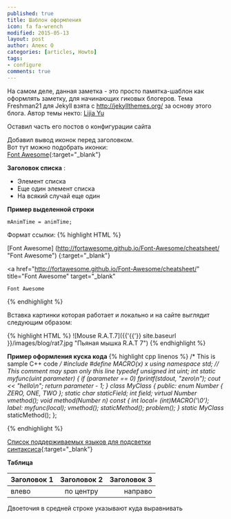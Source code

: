 ```yaml
---
published: true
title: Шаблон оформления
icon: fa fa-wrench
modified: 2015-05-13
layout: post
author: Алекс О 
categories: [articles, Howto]
tags:
- configure
comments: true
---
```


На самом деле, данная заметка - это просто памятка-шаблон как оформлять заметку, для начинающих гиковых блогеров.
Тема Freshman21 для Jekyll взята c http://jekyllthemes.org/ за основу этого блога. Автор темы некто:  [Lijia Yu](http://yulijia.net/freshman21/)

Оставил часть его постов о конфигурации сайта

Добавил вывод иконок перед заголовком.  
Вот тут можно подобрать иконки:  
[Font Awesome](http://fortawesome.github.io/Font-Awesome/cheatsheet/ "Font Awesome"){:target="_blank"}

**Заголовок списка** :

  - Элемент списка
  - Еще один элемент списка
  - На всякий случай еще один

**Пример выделенной строки**

`mAnimTime = animTime;`
<!-- more -->

Формат ссылки:
{% highlight HTML %}

[Font Awesome]
(http://fortawesome.github.io/Font-Awesome/cheatsheet/ "Font Awesome")
{:target="_blank"}

<!-- Ссылку необходимо записывать в виде одной строки. 
В примере разбито на строки, чтобы все поместилось на экран
Если все написано правильно в коде получится следующее: -->

<a 
  href="http://fortawesome.github.io/Font-Awesome/cheatsheet/" 
  title="Font Awesome"
  target="_blank"
>
    Font Awesome
</a>

{% endhighlight %}

Вставка картинки которая работает и локально и на сайте выглядит следующим образом:

{% highlight HTML %}
![Mouse R.A.T.7]({{'{{'}} site.baseurl }}/images/blog/rat7.jpg "Пьяная мышка R.A.T 7")
{% endhighlight %}

**Пример оформления куска кода**
{% highlight cpp linenos %}
/* This is sample C++ code */
#include <cstdio>
#define MACRO(x) x
using namespace std;
// This comment may span only this line
typedef unsigned int uint;
int static myfunc(uint parameter) {
  if (parameter == 0) fprintf(stdout, "zero\n");
  cout << "hello\n";
  return parameter - 1;
}
class MyClass {
public:
    enum Number { ZERO, ONE, TWO };
    static char staticField;
    int field;
    virtual Number vmethod();
    void method(Number n) const {
        int local= (int)MACRO('\0');
label: 
        myfunc(local);
        vmethod();
        staticMethod();
        problem();
    }
    static MyClass* staticMethod();
};

{% endhighlight %}

[Список поддерживаемых языков для подсветки синтаксиса](http://pygments.org/languages/){:target="_blank"}


**Таблица**

|Заголовок 1|Заголовок 2|Заголовок 3|
|:--|:-:|--:|
|влево|по центру|направо|

Двоеточия в средней строке указывают куда выравнивать
